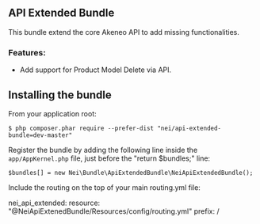 ## API Extended Bundle

This bundle extend the core Akeneo API to add missing functionalities.

### Features:

- Add support for Product Model Delete via API.


Installing the bundle
---------------------
From your application root:

    $ php composer.phar require --prefer-dist "nei/api-extended-bundle=dev-master"

Register the bundle by adding the following line inside the `app/AppKernel.php` file, just before the "return $bundles;" line:

    $bundles[] = new Nei\Bundle\ApiExtendedBundle\NeiApiExtendedBundle();

Include the routing on the top of your main routing.yml file:

nei_api_extended:
    resource: "@NeiApiExtenedBundle/Resources/config/routing.yml"
    prefix:   /
